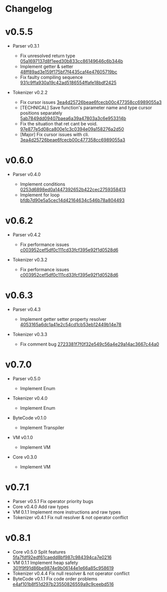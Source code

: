 # Changelog

# v0.5.5

- Parser v0.3.1

  - Fix unresolved return type [05a1697137d8f1eed30b833cc86149646c6b344b](https://github.com/behemehal/Ellie-Language/commit/05a1697137d8f1eed30b833cc86149646c6b344b)
  - Implement getter & setter [48ff89ad3e159f175bf7f4435caf4e47605719bc](https://github.com/behemehal/Ellie-Language/commit/48ff89ad3e159f175bf7f4435caf4e47605719bc)
  - Fix faulty compiling sequence [931c9ffa930a19c42ad5186554ffafe18bdf2425](https://github.com/behemehal/Ellie-Language/commit/931c9ffa930a19c42ad5186554ffafe18bdf2425)

- Tokenizer v0.2.2
  - Fix cursor issues [3ea4d25726beae6fcecb00c477358cc6989055a3](https://github.com/behemehal/Ellie-Language/commit/3ea4d25726beae6fcecb00c477358cc6989055a3)
  - [TECHNICAL] Save function's parameter name and type cursor positions separately [5ab7849dd09407baea6a39a47803a3c6e953314b](https://github.com/behemehal/Ellie-Language/commit/5ab7849dd09407baea6a39a47803a3c6e953314b)
  - Fix the situation that ret cant be void. [97e877e5d08ca800e1c3c0394e09a158276a2d50](https://github.com/behemehal/Ellie-Language/commit/97e877e5d08ca800e1c3c0394e09a158276a2d50)
  - [Major] Fix cursor issues with cli. [3ea4d25726beae6fcecb00c477358cc6989055a3](https://github.com/behemehal/Ellie-Language/commit/3ea4d25726beae6fcecb00c477358cc6989055a3)

# v0.6.0

- Parser v0.4.0

  - Implement conditions [0253d6898ed0a1447392652b422cec2759358413](https://github.com/behemehal/Ellie-Language/commit/0253d6898ed0a1447392652b422cec2759358413)
  - Implement for loop [bfdb7d90e5a5cec14d42164634c546b78a804493](https://github.com/behemehal/Ellie-Language/commit/bfdb7d90e5a5cec14d42164634c546b78a804493)

# v0.6.2

- Parser v0.4.2

  - Fix performance issues [c003952cef5df0c111cd33fcf395e92f1d0528d6](https://github.com/behemehal/Ellie-Language/commit/c003952cef5df0c111cd33fcf395e92f1d0528d6)

- Tokenizer v0.3.2
  - Fix performance issues [c003952cef5df0c111cd33fcf395e92f1d0528d6](https://github.com/behemehal/Ellie-Language/commit/c003952cef5df0c111cd33fcf395e92f1d0528d6)

# v0.6.3

- Parser v0.4.3

  - Implement getter setter property resolver [4053165a6dc1a41e2c54cd1cb53eb12449b14e78](https://github.com/behemehal/Ellie-Language/commit/4053165a6dc1a41e2c54cd1cb53eb12449b14e78)

- Tokenizer v0.3.3
  - Fix comment bug [2723381f7f0f32e549c56a4e29a14ac3667c44a0](https://github.com/behemehal/Ellie-Language/commit/2723381f7f0f32e549c56a4e29a14ac3667c44a0)


# v0.7.0

- Parser v0.5.0
  - Implement Enum

- Tokenizer v0.4.0
  - Implement Enum

- ByteCode v0.1.0
  - Implement Transpiler

- VM v0.1.0
  - Implement VM

- Core v0.3.0
  - Implement VM

# v0.7.1

- Parser v0.5.1
  Fix operator priority bugs
- Core v0.4.0
  Add raw types
- VM 0.1.1
  Implement more instructions and raw types
- Tokenizer v0.4.1
  Fix null resolver & not operator conflict

# v0.8.1

- Core v0.5.0
  Split features [5fa7fdf92edf61caedd8bf987c984394ca7e0216](https://github.com/behemehal/Ellie-Language/commit/5fa7fdf92edf61caedd8bf987c984394ca7e0216)
- VM 0.1.1
  Implement heap safety [301f9f91d86be9874e9b06144e1e66a85c958619](https://github.com/behemehal/Ellie-Language/commit/301f9f91d86be9874e9b06144e1e66a85c958619)
- Tokenizer v0.4.4
  Fix null resolver & not operator conflict
- ByteCode v0.1.1
  Fix code order problems [e4af101b8f51d297b23550826559a9c9ceebd516](https://github.com/behemehal/Ellie-Language/commit/e4af101b8f51d297b23550826559a9c9ceebd516)